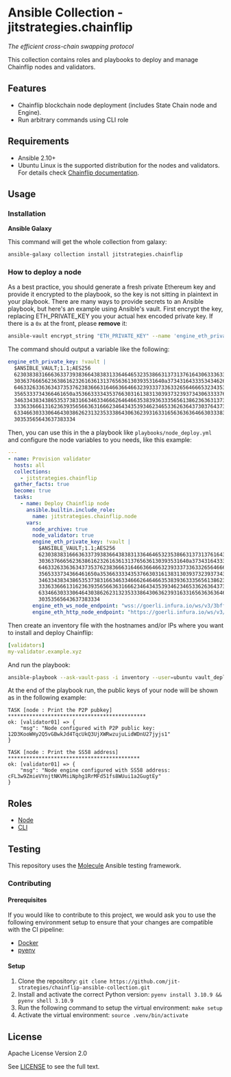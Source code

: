 # Ansible Collection - jitstrategies.chainflip

_The efficient cross-chain swapping protocol_

This collection contains roles and playbooks to deploy and manage Chainflip nodes and validators.

## Features

- Chainflip blockchain node deployment (includes State Chain node and Engine).
- Run arbitrary commands using CLI role

## Requirements

- Ansible 2.10+
- Ubuntu Linux is the supported distribution for the nodes and validators. For details check [Chainflip documentation](https://docs.chainflip.io).

## Usage

### Installation

**Ansible Galaxy**

This command will get the whole collection from galaxy:

```bash
ansible-galaxy collection install jitstrategies.chainflip
```

### How to deploy a node

As a best practice, you should generate a fresh private Ethereum key and provide it encrypted to the playbook, so the key is not sitting in plaintext in your playbook. There are many ways to provide secrets to an Ansible playbook, but here's an example using Ansible's vault. First encrypt the key, replacing ETH_PRIVATE_KEY you your actual hex encoded private key. If there is a `0x` at the front, please **remove** it:

```bash
ansible-vault encrypt_string "ETH_PRIVATE_KEY" --name 'engine_eth_private_key'
```

The command should output a variable like the following:

```yaml
engine_eth_private_key: !vault |
  $ANSIBLE_VAULT;1.1;AES256
  62303838316663633739383664383831336464653235386631373137616430633363333636666237
  3036376665623638616232616361313765636130393531640a373431643335343462623839393766
  64633263363634373537623836663164663664663239333733633265646665323435393039613866
  3565333734366461650a353663333435376630316138313039373239373430633337653837633235
  34633438343865353738316634633466626464663538393633356561386236363137313938666361
  33363366613162363935656636316662346434353934623465336263643730376437323838666263
  63346630333064643038626231323533386430636239316331656363636466303338333437383735
  30353565643637383334
```

Then, you can use this in the a playbook like `playbooks/node_deploy.yml` and configure the node variables to you needs, like this example:

```yaml
---
- name: Provision validator
  hosts: all
  collections:
    - jitstrategies.chainflip
  gather_facts: true
  become: true
  tasks:
    - name: Deploy Chainflip node
      ansible.builtin.include_role:
        name: jitstrategies.chainflip.node
      vars:
        node_archive: true
        node_validator: true
        engine_eth_private_key: !vault |
          $ANSIBLE_VAULT;1.1;AES256
          62303838316663633739383664383831336464653235386631373137616430633363333636666237
          3036376665623638616232616361313765636130393531640a373431643335343462623839393766
          64633263363634373537623836663164663664663239333733633265646665323435393039613866
          3565333734366461650a353663333435376630316138313039373239373430633337653837633235
          34633438343865353738316634633466626464663538393633356561386236363137313938666361
          33363366613162363935656636316662346434353934623465336263643730376437323838666263
          63346630333064643038626231323533386430636239316331656363636466303338333437383735
          30353565643637383334
        engine_eth_ws_node_endpoint: "wss://goerli.infura.io/ws/v3/3bff9a8745d1952291aa895d3fd42097"
        engine_eth_http_node_endpoint: "https://goerli.infura.io/ws/v3/3bff9a8745d1952291aa895d3fd42097"
```

Then create an inventory file with the hostnames and/or IPs where you want to install and deploy Chainflip:

```yaml
[validators]
my-validator.example.xyz
```

And run the playbook:

```bash
ansible-playbook --ask-vault-pass -i inventory --user=ubuntu vault_deploy.yml
```

At the end of the playbook run, the public keys of your node will be shown as in the following example:

```
TASK [node : Print the P2P pubkey] *********************************************
ok: [validator01] => {
    "msg": "Node configured with P2P public key: 12D3KooWHy2Q5vGBwkJd4TqcUkQ3UjXWRwzujuLidWDnU27jyjs1"
}

TASK [node : Print the SS58 address] *******************************************
ok: [validator01] => {
    "msg": "Node engine configured with SS58 address: cFL3w9ZmieVYnjtNKVMsiNphg1RrMFd51fs8WUui1a2GugtEy"
}

```

## Roles

- [Node](roles/node/README.md)
- [CLI](roles/cli/README.md)

## Testing

This repository uses the [Molecule](https://molecule.readthedocs.io/en/latest/) Ansible testing framework.

### Contributing

#### Prerequisites
If you would like to contribute to this project, we would ask you to use the following environment setup to ensure that your changes are compatible with the CI pipeline:
- [Docker](https://www.docker.com/)
- [pyenv](https://github.com/pyenv/pyenv)

#### Setup
1. Clone the repository: `git clone https://github.com/jit-strategies/chainflip-ansible-collection.git`
2. Install and activate the correct Python version: `pyenv install 3.10.9 && pyenv shell 3.10.9`
2. Run the following command to setup the virtual environment: `make setup`
3. Activate the virtual environment: `source .venv/bin/activate`

## License

Apache License Version 2.0

See [LICENSE](LICENSE) to see the full text.
